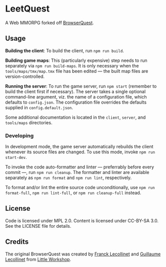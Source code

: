 # LeetQuest

A Web MMORPG forked off
[BrowserQuest](https://github.com/mozilla/BrowserQuest).

## Usage

**Building the client**: To build the client, run `npm run build`.

**Building game maps**: This (particularly expensive) step needs to run
separately via `npm run build-maps`. It is only necessary when the
`tools/maps/tmx/map.tmx` file has been edited — the built map files are
version-controlled.

**Running the server**: To run the game server, run `npm start` (remember to
build the client first if necessary). The server takes a single optional
command-line argument, viz. the name of a configuration file, which defaults
to `config.json`. The configuration file overrides the defaults supplied in
`config.default.json`.

Some additional documentation is located in the `client`, `server`, and
`tools/maps` directories.

### Developing

In development mode, the game server automatically rebuilds the client
whenever its source files are changed. To use this mode, invoke
`npm run start-dev`.

To invoke the code auto-formatter and linter — preferrably before every
commit —, run `npm run cleanup`. The formatter and linter are available
separately as `npm run format` and `npm run lint`, respectively.

To format and/or lint the entire source code unconditionally, use
`npm run format-full`, `npm run lint-full`, or `npm run cleanup-full` instead.

## License

Code is licensed under MPL 2.0. Content is licensed under CC-BY-SA 3.0.
See the LICENSE file for details.

## Credits

The original BrowserQuest was created by
[Franck Lecollinet](https://twitter.com/whatthefranck) and
[Guillaume Lecollinet](https://twitter.com/glecollinet) from
[Little Workshop](https://www.littleworkshop.fr).
